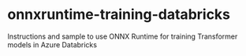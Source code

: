 # onnxruntime-training-databricks
Instructions and sample to use ONNX Runtime for training Transformer models in Azure Databricks
